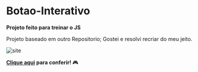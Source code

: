 # Botao-Interativo
<strong>Projeto feito para treinar o JS</strong>
<p>Projeto baseado em outro Repositorio; Gostei e resolvi recriar do meu jeito.</p>

![site](https://user-images.githubusercontent.com/74004642/121438333-3d713100-c95a-11eb-8cf5-60dbc5573763.png)




<b><a href="https://lucascurty.github.io/Botao-Interativo/" target="_blank">Clique aqui</a> para conferir! </b>🎮

